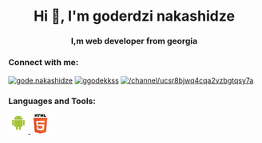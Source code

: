 <h1 align="center">Hi 👋, I'm goderdzi nakashidze</h1>
<h3 align="center">I,m web developer from georgia</h3>

<h3 align="left">Connect with me:</h3>
<p align="left">
<a href="https://fb.com/gode.nakashidze" target="_blank"><img align="center" src="https://raw.githubusercontent.com/rahuldkjain/github-profile-readme-generator/master/src/images/icons/Social/facebook.svg" alt="gode.nakashidze" height="30" width="40" /></a>
<a href="https://instagram.com/ggodekkss" target="blank"><img align="center" src="https://raw.githubusercontent.com/rahuldkjain/github-profile-readme-generator/master/src/images/icons/Social/instagram.svg" alt="ggodekkss" height="30" width="40" /></a>
<a href="https://www.youtube.com/channel/UCsr8BJWq4CQa2VZBGTqsY7A" target="_blank"><img align="center" src="https://raw.githubusercontent.com/rahuldkjain/github-profile-readme-generator/master/src/images/icons/Social/youtube.svg" alt="/channel/ucsr8bjwq4cqa2vzbgtqsy7a" height="30" width="40" /></a>
</p>

<h3 align="left">Languages and Tools:</h3>
<p align="left"> <a href="https://developer.android.com" target="_blank" rel="noreferrer"> <img src="https://raw.githubusercontent.com/devicons/devicon/master/icons/android/android-original-wordmark.svg" alt="android" width="40" height="40"/> </a> <a href="https://www.w3.org/html/" target="_blank" rel="noreferrer"> <img src="https://raw.githubusercontent.com/devicons/devicon/master/icons/html5/html5-original-wordmark.svg" alt="html5" width="40" height="40"/> </a> </p>
